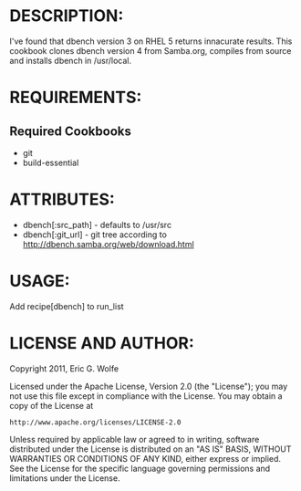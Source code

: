 DESCRIPTION:
===========

  I've found that dbench version 3 on RHEL 5 returns innacurate results.
This cookbook clones dbench version 4 from Samba.org, compiles from source
and installs dbench in /usr/local.

REQUIREMENTS:
=============

Required Cookbooks
------------------
  * git
  * build-essential

ATTRIBUTES:
===========

  * dbench[:src_path] - defaults to /usr/src
  * dbench[:git_url] - git tree according to http://dbench.samba.org/web/download.html

USAGE:
======

  Add recipe[dbench] to run_list

LICENSE AND AUTHOR:
===================

Copyright 2011, Eric G. Wolfe

Licensed under the Apache License, Version 2.0 (the "License");
you may not use this file except in compliance with the License.
You may obtain a copy of the License at

    http://www.apache.org/licenses/LICENSE-2.0

Unless required by applicable law or agreed to in writing, software
distributed under the License is distributed on an "AS IS" BASIS,
WITHOUT WARRANTIES OR CONDITIONS OF ANY KIND, either express or implied.
See the License for the specific language governing permissions and
limitations under the License.


